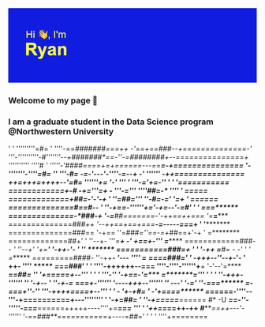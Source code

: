 <img src="https://github.com/JediViking18a/JediViking18a/blob/main/header.png" alt="banner that says Ryan Harth - Data Scientist@Northwestern University">

### Welcome to my page 👋 

### I am a graduate student in the Data Science program @Northwestern University

  ' ' '''''''''=#= ' ''''-==*#######***===++* -'==+==**###**--+==============-'
'''-''''''''''-*#'''''''--+*#######*******==*-''-*=*########+--===============+
'''''''''' ''''#* ' '''''-'*####*====+=+======---**==********=-+===============
'-'''''''-''''=#=  '' '''-*#*= -=-'---'-''''-=--+ -' ''''''  -++===============
++=+++=++++--'=#= ''''''+*=  '-' '''  ' '''-*='+=-''  '    '    '========**=*==
============+-*# -+='''=+   -  '''-=''' ''''##=-*  ''''      '    =*===*******=
=============+##=-'-'-+    '   ''=##=''' ''-*#=-='  '=*+    '      =*===****=*=
==============#==#**--     ' ''-+=*=-''''''+*='-+=--'-=#'       ' ' =*==*******
==============-*###-+       '-=**##**======*=-'-++==++==*=          '=***=*****
==============*###++       '--++==+==+===****-=-----==*=+    '       '*********
==============###==         '-+==     ''=###*=''==-=+*##==+'-+      ' =********
=============*##*+'    '    ''--+-   '''=****+   -'  +=*=+-'''         =*******
============*###--      '    ''--+'  '+=****'         '-++-'-   '  ''   *******
*===========###=+ '         '  '-++  =***#=             -  -'     '  '  =******
*===*======####-               ''-++*****-               '---       '''' =*****
**=****===*###='     '   -+++--''--+-***'-               ' ++-      ''''  *****
***=***==*###*' ' '     ''''-++++++--===   ''''-''''-''''''+**+     '-'--'=****
**=*****=##*=         '' '+=====+--'''  '     '  '  '''-''         '-+==-'=****
**=*******='''   ' '  ' ''-+++-''''''    ''        '-+--         '  ''-+-=*****
**=*****=*=+-''''''   '----+++--''''''    ''    ---' '-='         ''-===*******
******=-=*==+''-'' '''-++++====+--'''  '  '    -  '+-+*#=   ' -'+====**********
**=***=====-''''--'''-+==========+---''''''''   ' '-+=*##= ' ''-+=====***======
#* -U *****==-''-'''''-===*****======+++++----''''+=***===  ''' ' '++==*==++-++
#*******==++---'-'''''' '-==*###**===========+----=*##*='  ' ' '  ''''+========

